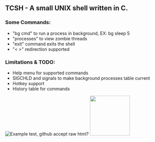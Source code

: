 ## TCSH - A small UNIX shell written in C.

### Some Commands:
- "bg cmd" to run a process in background, EX: bg sleep 5
- "processes" to view zombie threads
- "exit" command exits the shell
- "< >" redirection supported

### Limitations & TODO:
- Help menu for supported commands
- SIGCHLD and signals to make background processes table current
- Hotkey support
- History table for commands

![Example](https://github.com/tmcarmichael/TCSH-Small-UNIX-Shell/blob/master/tcsh_ex.png)
test, github accept raw html?
<img src="https://github.com/tmcarmichael/TCSH-Small-UNIX-Shell/blob/master/tcsh_ex.png" height="128" width="128">
